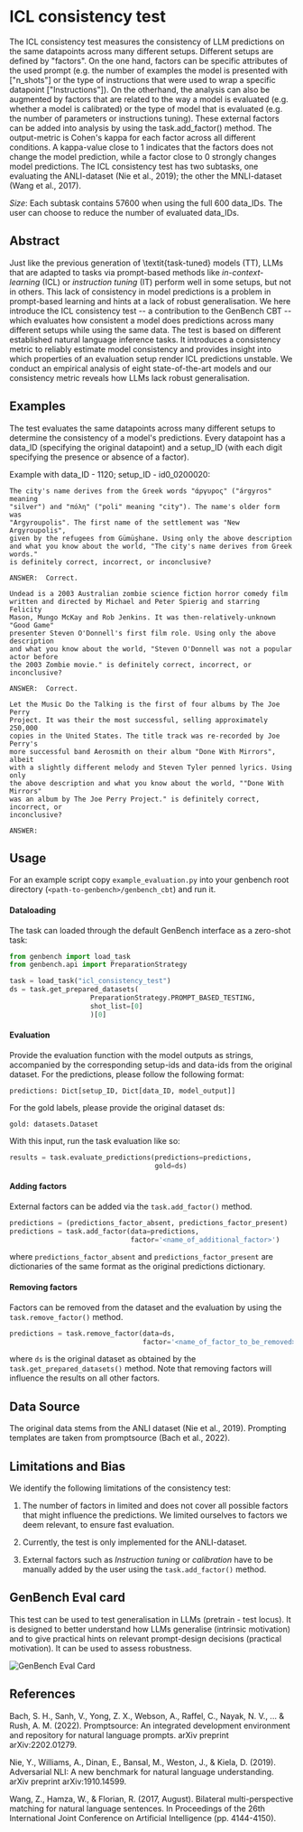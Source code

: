 # ICL consistency test

The ICL consistency test measures the consistency of LLM predictions on the same datapoints across many different setups.
Different setups are defined by "factors". On the one hand, factors can be specific attributes of the used prompt (e.g. 
the number of examples the model is presented with ["n_shots"] or the type of instructions that were used to wrap a 
specific datapoint ["Instructions"]). On the otherhand, the analysis can also be augmented by factors that are related 
to the way a model is evaluated (e.g. whether a model is calibrated) or the type of model that is evaluated (e.g. the 
number of parameters or instructions tuning). These external factors can be added into analysis by using the 
task.add_factor() method. The output-metric is Cohen\'s kappa for each factor across all different conditions. 
A kappa-value close to 1 indicates that the factors does not change the model prediction, while a factor close to 0 
strongly changes model predictions. The ICL consistency test has two subtasks, one evaluating the ANLI-dataset (Nie et al., 2019); 
the other the MNLI-dataset (Wang et al., 2017).

*Size*: Each subtask contains 57600 when using the full 600 data\_IDs. The user can choose to reduce the number of evaluated data\_IDs.

## Abstract
Just like the previous generation of \textit{task-tuned} models (TT), LLMs that are adapted to tasks via prompt-based methods like _in-context-learning_ (ICL) or _instruction tuning_ (IT) perform well in some setups, but not in others.
This lack of consistency in model predictions is a problem in prompt-based learning and hints at a lack of robust generalisation.
We here introduce the ICL consistency test -- a contribution to the GenBench CBT -- which evaluates how consistent a model does predictions across many different setups while using the same data.
The test is based on different established natural language inference tasks.
It introduces a consistency metric to reliably estimate model consistency and provides insight into which properties of an evaluation setup render ICL predictions unstable.
We conduct an empirical analysis of eight state-of-the-art models and our consistency metric reveals how LLMs lack robust generalisation.

## Examples
The test evaluates the same datapoints across many different setups to determine the consistency of a model's predictions. Every datapoint has a data\_ID (specifying the original datapoint) and a setup\_ID (with each digit specifying the presence or absence of a factor).

Example with data\_ID - 1120; setup\_ID - id0_0200020:
```
The city's name derives from the Greek words "άργυρος" ("árgyros" meaning 
"silver") and "πόλη" ("poli" meaning "city"). The name's older form was 
"Argyroupolis". The first name of the settlement was "New Argyroupolis", 
given by the refugees from Gümüşhane. Using only the above description 
and what you know about the world, "The city's name derives from Greek words." 
is definitely correct, incorrect, or inconclusive? 

ANSWER:  Correct.

Undead is a 2003 Australian zombie science fiction horror comedy film 
written and directed by Michael and Peter Spierig and starring Felicity 
Mason, Mungo McKay and Rob Jenkins. It was then-relatively-unknown "Good Game" 
presenter Steven O'Donnell's first film role. Using only the above description 
and what you know about the world, "Steven O'Donnell was not a popular actor before 
the 2003 Zombie movie." is definitely correct, incorrect, or inconclusive? 

ANSWER:  Correct.

Let the Music Do the Talking is the first of four albums by The Joe Perry 
Project. It was their the most successful, selling approximately 250,000 
copies in the United States. The title track was re-recorded by Joe Perry's 
more successful band Aerosmith on their album "Done With Mirrors", albeit 
with a slightly different melody and Steven Tyler penned lyrics. Using only 
the above description and what you know about the world, ""Done With Mirrors"
was an album by The Joe Perry Project." is definitely correct, incorrect, or 
inconclusive? 

ANSWER: 
```

## Usage
For an example script copy `example_evaluation.py` into your genbench root directory (`<path-to-genbench>/genbench_cbt`) and run it.
#### Dataloading
The task can loaded through the default GenBench interface as a zero-shot task:
```python
from genbench import load_task
from genbench.api import PreparationStrategy

task = load_task("icl_consistency_test")
ds = task.get_prepared_datasets(
                    PreparationStrategy.PROMPT_BASED_TESTING, 
                    shot_list=[0]
                    )[0]
```
#### Evaluation
Provide the evaluation function with the model outputs as strings, accompanied by the corresponding setup-ids and data-ids 
from the original dataset.
For the predictions, please follow the following format: 

`predictions: Dict[setup_ID, Dict[data_ID, model_output]]`

For the gold labels, please provide the original dataset ds:

`gold: datasets.Dataset`

With this input, run the task evaluation like so:
```python
results = task.evaluate_predictions(predictions=predictions, 
                                    gold=ds)
```

#### Adding factors
External factors can be added via the `task.add_factor()` method.
```python
predictions = (predictions_factor_absent, predictions_factor_present)
predictions = task.add_factor(data=predictions, 
                              factor='<name_of_additional_factor>')
```
where `predictions_factor_absent` and `predictions_factor_present` are dictionaries of the same format as the original 
predictions dictionary.

#### Removing factors
Factors can be removed from the dataset and the evaluation by using the `task.remove_factor()` method.
```python
predictions = task.remove_factor(data=ds, 
                                 factor='<name_of_factor_to_be_removed>')
```
where `ds` is the original dataset as obtained by the `task.get_prepared_datasets()` method. Note that removing factors 
will influence the results on all other factors.

## Data Source
The original data stems from the ANLI dataset (Nie et al., 2019).
Prompting templates are taken from promptsource (Bach et al., 2022).

## Limitations and Bias
We identify the following limitations of the consistency test:
1. The number of factors in limited and does not cover all possible factors that might influence the predictions. We limited ourselves to factors we deem relevant, to ensure fast evaluation.

2. Currently, the test is only implemented for the ANLI-dataset.

3. External factors such as _Instruction tuning_ or _calibration_ have to be manually added by the user using the `task.add_factor()` method. 


## GenBench Eval card
This test can be used to test generalisation in LLMs (pretrain - test locus).
It is designed to better understand how LLMs generalise (intrinsic motivation) and to give practical hints on relevant prompt-design decisions (practical motivation). It can be used to assess robustness.

![GenBench Eval Card](GenBench_eval_card.png)


## References

Bach, S. H., Sanh, V., Yong, Z. X., Webson, A., Raffel, C., Nayak, N. V., ... & Rush, A. M. (2022). Promptsource: An integrated development environment and repository for natural language prompts. arXiv preprint arXiv:2202.01279.

Nie, Y., Williams, A., Dinan, E., Bansal, M., Weston, J., & Kiela, D. (2019). Adversarial NLI: A new benchmark for natural language understanding. arXiv preprint arXiv:1910.14599.

Wang, Z., Hamza, W., & Florian, R. (2017, August). Bilateral multi-perspective matching for natural language sentences. In Proceedings of the 26th International Joint Conference on Artificial Intelligence (pp. 4144-4150).
